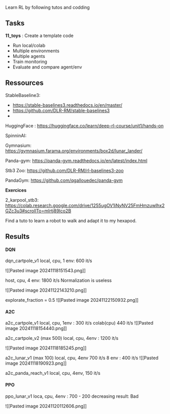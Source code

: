 Learn RL by following tutos and codding

## Tasks

**11_toys** : Create a template code 
- Run local/colab
- Multiple environments
- Multiple agents
- Train monitoring
- Evaluate and compare agent/env


## Ressources

StableBaseline3:
- https://stable-baselines3.readthedocs.io/en/master/
- https://github.com/DLR-RM/stable-baselines3
- 

HuggingFace : https://huggingface.co/learn/deep-rl-course/unit1/hands-on

SpinninAI:


Gymnasium: https://gymnasium.farama.org/environments/box2d/lunar_lander/

Panda-gym: https://panda-gym.readthedocs.io/en/latest/index.html

Stb3 Zoo: https://github.com/DLR-RM/rl-baselines3-zoo

PandaGym: https://github.com/qgallouedec/panda-gym



**Exercices**

2_karpool_stb3: https://colab.research.google.com/drive/1255ugOV1iNyNV25FmHmzuwIhx2GZc3u3#scrollTo=mIrtj89lco2B


Find a tuto to learn a robot to walk and adapt it to my hexapod.



## Results


#### DQN

dqn_cartpole_v1
local, cpu, 1 env: 600 it/s

![[Pasted image 20241118151543.png]]

host, cpu, 4 env: 1800 it/s
Normalization is useless

![[Pasted image 20241122143210.png]]

explorate_fraction = 0.5
![[Pasted image 20241122150932.png]]

#### A2C
a2c_cartpole_v1
local, cpu, 1env : 300 it/s
colab(cpu) 440 it/s
![[Pasted image 20241118154440.png]]



a2c_cartpole_v2 (max 500)
local, cpu, 4env : 1200 it/s

![[Pasted image 20241118185245.png]]

a2c_lunar_v1 (max 100)
local, cpu, 4env 700 it/s
8 env : 400 it/s
![[Pasted image 20241118190923.png]]

a2c_panda_reach_v1
local, cpu, 4env, 150 it/s

#### PPO

ppo_lunar_v1
loca, cpu, 4env : 700 - 200 decreasing
result: Bad

![[Pasted image 20241120112606.png]]

